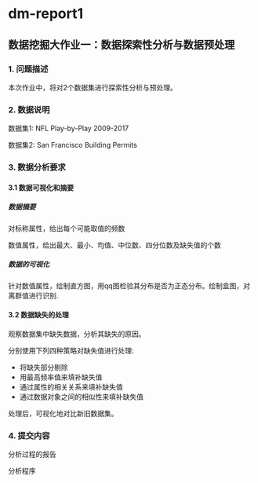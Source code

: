 # dm-report1

## 数据挖掘大作业一：数据探索性分析与数据预处理

### 1. 问题描述

本次作业中，将对2个数据集进行探索性分析与预处理。

### 2. 数据说明

数据集1: NFL Play-by-Play 2009-2017

数据集2: San Francisco Building Permits

###  3. 数据分析要求

#### 3.1 数据可视化和摘要

##### 数据摘要

对标称属性，给出每个可能取值的频数

数值属性，给出最大、最小、均值、中位数、四分位数及缺失值的个数

##### 数据的可视化

针对数值属性，绘制直方图，用qq图检验其分布是否为正态分布。绘制盒图，对离群值进行识别.

#### 3.2 数据缺失的处理

观察数据集中缺失数据，分析其缺失的原因。

分别使用下列四种策略对缺失值进行处理:

- 将缺失部分剔除
- 用最高频率值来填补缺失值
- 通过属性的相关关系来填补缺失值
- 通过数据对象之间的相似性来填补缺失值

处理后，可视化地对比新旧数据集。

### 4. 提交内容

分析过程的报告

分析程序
